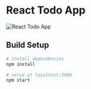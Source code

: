# React Todo App

![React Todo App](https://user-images.githubusercontent.com/4316355/40896619-028936a4-6784-11e8-8bad-1ef6537a1a12.png)


## Build Setup

``` bash
# install dependencies
npm install

# serve at localhost:3000
npm start
```

